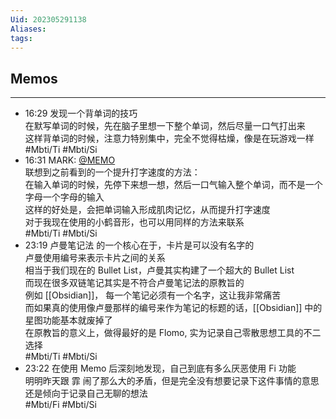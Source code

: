 ```yaml
---
Uid: 202305291138
Aliases: 
tags: 
---
```


## Memos
---
- 16:29 发现一个背单词的技巧<br>在默写单词的时候，先在脑子里想一下整个单词，然后尽量一口气打出来<br>这样背单词的时候，注意力特别集中，完全不觉得枯燥，像是在玩游戏一样<br> #Mbti/Ti #Mbti/Si
- 16:31 MARK: [@MEMO](2023052916290010)<br>联想到之前看到的一个提升打字速度的方法：<br>在输入单词的时候，先停下来想一想，然后一口气输入整个单词，而不是一个字母一个字母的输入<br>这样的好处是，会把单词输入形成肌肉记忆，从而提升打字速度<br>对于我现在使用的小鹤音形，也可以用同样的方法来联系<br> #Mbti/Ti #Mbti/Si
- 23:19 卢曼笔记法 的一个核心在于，卡片是可以没有名字的<br>卢曼使用编号来表示卡片之间的关系<br>相当于我们现在的 Bullet List，卢曼其实构建了一个超大的 Bullet List<br>而现在很多双链笔记其实是不符合卢曼笔记法的原教旨的<br>例如 [[Obsidian]]， 每一个笔记必须有一个名字，这让我非常痛苦<br>而如果真的使用像卢曼那样的编号来作为笔记的标题的话，[[Obsidian]] 中的星图功能基本就废掉了<br>在原教旨的意义上，做得最好的是 Flomo, 实为记录自己零散思想工具的不二选择<br> #Mbti/Ti #Mbti/Si
- 23:22 在使用 Memo 后深刻地发现，自己到底有多么厌恶使用 Fi 功能<br>明明昨天跟 霏 闹了那么大的矛盾，但是完全没有想要记录下这件事情的意思<br>还是倾向于记录自己无聊的想法<br> #Mbti/Fi #Mbti/Si